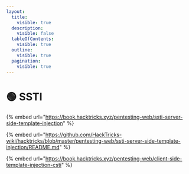 ```yaml
---
layout:
  title:
    visible: true
  description:
    visible: false
  tableOfContents:
    visible: true
  outline:
    visible: true
  pagination:
    visible: true
---
```


# 🟢 SSTI

{% embed url="https://book.hacktricks.xyz/pentesting-web/ssti-server-side-template-injection" %}

{% embed url="https://github.com/HackTricks-wiki/hacktricks/blob/master/pentesting-web/ssti-server-side-template-injection/README.md" %}

{% embed url="https://book.hacktricks.xyz/pentesting-web/client-side-template-injection-csti" %}
